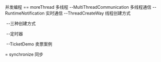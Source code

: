 并发编程
== moreThread 多线程
    --MultiThreadCommunication 多线程通信
	--RuntimeNotification 实时通信
    --ThreadCreateWay 线程创建方式

​	--三种创建方式

​	--定时器

​    --TicketDemo 卖票案例

= synchronize 同步


